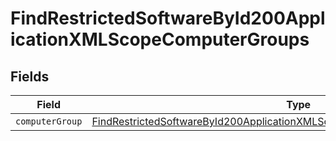 # FindRestrictedSoftwareById200ApplicationXMLScopeComputerGroups


## Fields

| Field                                                                                                                                                                                 | Type                                                                                                                                                                                  | Required                                                                                                                                                                              | Description                                                                                                                                                                           |
| ------------------------------------------------------------------------------------------------------------------------------------------------------------------------------------- | ------------------------------------------------------------------------------------------------------------------------------------------------------------------------------------- | ------------------------------------------------------------------------------------------------------------------------------------------------------------------------------------- | ------------------------------------------------------------------------------------------------------------------------------------------------------------------------------------- |
| `computerGroup`                                                                                                                                                                       | [FindRestrictedSoftwareById200ApplicationXMLScopeComputerGroupsComputerGroup](../../models/operations/findrestrictedsoftwarebyid200applicationxmlscopecomputergroupscomputergroup.md) | :heavy_minus_sign:                                                                                                                                                                    | N/A                                                                                                                                                                                   |